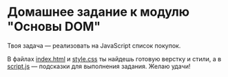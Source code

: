 # Домашнее задание к модулю "Основы DOM"

Твоя задача — реализовать на JavaScript список покупок. 

В файлах [index.html](./index.html) и [style.css](./style.css) ты найдешь готовую верстку и стили, а в [script.js](./script.js) — подсказки для выполнения задания. Желаю удачи!
